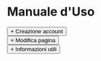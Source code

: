 # Manuale d'Uso

<div>   
<button type="button" class="collapsible active">+ Creazione account</button>
<div class="content" style="display: none;" markdown="1">

- Registrarsi a [GitHub](https://github.com)
- Mandare una mail a [rubentura@proton.me](mailto:rubentura@proton.me) indicando il nome utente, e richiedendo accesso alla pagina relativa alla propria sala (nel caso in cui la pagina non esista ancora, provvederò io alla sua creazione)
- Attendere la conferma, per poi accedere a [GitHub](https://github.com), controllare le notifiche nell'apposito bottone in alto a destra, ed accettare l'invito a collaborare
<div>   
<button type="button" class="collapsible active">+ Screenshots</button>
<div class="content" style="display: none;" markdown="1">

![](/assets/img/gif1.png)
![](/assets/img/gif2.png)
![](/assets/img/gif3.png)
</div>
</div>
</div>
</div>

<div>   
<button type="button" class="collapsible active">+ Modifica pagina</button>
<div class="content" style="display: none;" markdown="1">

Una volta aggiungi come collaboratori alla pagina di sala, potete finalmente modificare ed aggiungere informazioni a vostro piacimento.

1. Aprire la pagina https://github.com/infosaam/nome-sala
2. Cliccare sull'icona di modifica a destra di `README.md`
![](/assets/img/edit.png)
3. Modificare a piacimento (NB: C'è una sezione, alla fine del file, racchiusa fra le parole `script`. Non va assolutamente modificata, e va lasciata alla fine. Inserite tutto ciò che volete **prima** di tale sezione.)
4. Salvare cliccando sul bottone verde **Commit changes** in fondo alla pagina
![](/assets/img/commit.png)
</div>
</div>

<div>   
<button type="button" class="collapsible active">+ Informazioni utili</button>
<div class="content" style="display: none;" markdown="1">

Queste pagine sfruttano una sintassi relativamente comprensibile, in modo da permettere anche ad utenti non necessariamente esperti di potersi gestire in autonomia la propria pagina. Ecco alcune informazioni utili:

Innanzitutto, per rendere la pagina più facilmente navigabile, ogni sezione è espandibile con un semplice click. Come si inserisce una nuova sezione? Semplice! 
Il template è questo:

```html
<div>   
<button type="button" class="collapsible active">+ TITOLO SEZIONE</button>
<div class="content" style="display: none;" markdown="1">

ROBE ROBE INFORMAZIONI GHISA
</div>
</div>
```
Potete tranquillamente ignorare tutte le scritte che non capite, e sostituire il titolo della sezione, e il contenuto stesso.

Per quanto riguarda la formattazione:
- Elenchi puntati: basta iniziare la riga con il trattino (-), e lasciare uno spazio
- Elenchi numerati: basta iniziare la riga con il numero seguito da un punto (1.), e lasciare uno spazio
- Grassetto: inserire la parola fra doppi asterischi (`**PAROLONA**`)
- Link: inserire la scritta che va mostrata a schermo fra parentesi quadre, e il link da seguire fra parentesi tonde, senza spazi fra i blocchi de parentesi (`[testo](https://www.ghisa.com)`)
</div>
</div>

<script type="text/javascript">

    function loadCSS(filename){ 

       var file = document.createElement("link");
       file.setAttribute("rel", "stylesheet");
       file.setAttribute("type", "text/css");
       file.setAttribute("href", filename);
       document.head.appendChild(file);
    }

    //just call a function to load your CSS
    //this path should be relative your HTML location
    loadCSS("collapse.css");

    var coll = document.getElementsByClassName("collapsible");
    var i;

    for (i = 0; i < coll.length; i++) {
      coll[i].addEventListener("click", function() {
        this.classList.toggle("active");
        var content = this.nextElementSibling;
        if (content.style.display === "block") {
          content.style.display = "none";
        } else {
          content.style.display = "block";
        }
      });
    }

</script>
